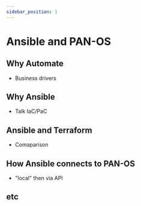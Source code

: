 ```yaml
---
sidebar_position: 1
---
```


# Ansible and PAN-OS

## Why Automate

- Business drivers

## Why Ansible

- Talk IaC/PaC

## Ansible and Terraform

- Comaparison

## How Ansible connects to PAN-OS

- "local" then via API

## etc
